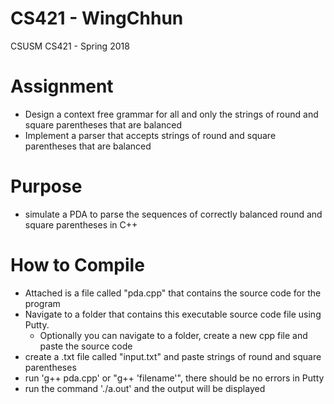 # CS421 - WingChhun
CSUSM CS421  - Spring 2018 

# Assignment

 - Design a context free grammar for all and only the strings of round and square parentheses that are balanced
 - Implement a parser that accepts strings of round and square parentheses that are balanced

 # Purpose
   - simulate a PDA to parse the sequences of correctly balanced round and square parentheses in C++


# How to Compile
 - Attached is a file called "pda.cpp" that contains the source code for the program
 - Navigate to a folder that contains this executable source code file using Putty. 
    - Optionally you can navigate to a folder, create a new cpp file and paste the source code
 - create a .txt file called "input.txt" and paste strings of round and square parentheses
- run 'g++ pda.cpp' or "g++ 'filename'", there should be no errors in Putty
- run the command './a.out' and the output will be displayed 